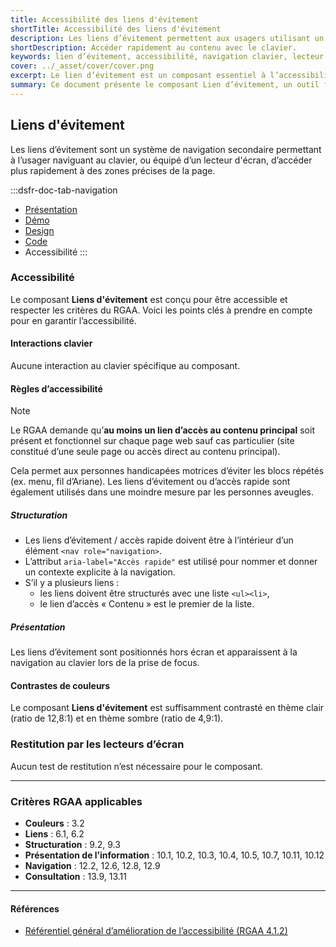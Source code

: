 ```yaml
---
title: Accessibilité des liens d'évitement
shortTitle: Accessibilité des liens d'évitement
description: Les liens d’évitement permettent aux usagers utilisant un clavier ou un lecteur d’écran d’accéder rapidement aux zones principales d’une page.
shortDescription: Accéder rapidement au contenu avec le clavier.
keywords: lien d’évitement, accessibilité, navigation clavier, lecteur d’écran, UX, interface, design system, contenu, header, composant
cover: ../_asset/cover/cover.png
excerpt: Le lien d’évitement est un composant essentiel à l’accessibilité. Il permet aux usagers de naviguer directement vers les zones clés d’une page, sans passer par tous les éléments précédents.
summary: Ce document présente le composant Lien d’évitement, un outil fondamental pour l’accessibilité numérique. Il explique pourquoi son intégration est obligatoire, comment l’utiliser correctement en début de page, et avec quels types de liens. Il précise également les règles d’affichage, de contenu et de quantité, pour en garantir l’efficacité. Ce guide s’adresse aux développeurs et designers soucieux d’offrir une navigation fluide aux usagers naviguant au clavier ou via un lecteur d’écran.
---
```


## Liens d'évitement

Les liens d’évitement sont un système de navigation secondaire permettant à l’usager naviguant au clavier, ou équipé d’un lecteur d'écran, d’accéder plus rapidement à des zones précises de la page.

:::dsfr-doc-tab-navigation
- [Présentation](../index.md)
- [Démo](../demo/index.md)
- [Design](../design/index.md)
- [Code](../code/index.md)
- Accessibilité
:::

### Accessibilité

Le composant **Liens d'évitement** est conçu pour être accessible et respecter les critères du RGAA. Voici les points clés à prendre en compte pour en garantir l’accessibilité.

#### Interactions clavier

Aucune interaction au clavier spécifique au composant.

#### Règles d’accessibilité

> [!NOTE]
> Le RGAA demande qu’**au moins un lien d’accès au contenu principal** soit présent et fonctionnel sur chaque page web sauf cas particulier (site constitué d’une seule page ou accès direct au contenu principal).
>
>Cela permet aux personnes handicapées motrices d’éviter les blocs répétés (ex. menu, fil d’Ariane). Les liens d’évitement ou d’accès rapide sont également utilisés dans une moindre mesure par les personnes aveugles.

##### Structuration

- Les liens d’évitement / accès rapide doivent être à l’intérieur d’un élément `<nav role="navigation>`.
- L’attribut `aria-label="Accès rapide"` est utilisé pour nommer et donner un contexte explicite à la navigation.
- S’il y a plusieurs liens&nbsp;:
  - les liens doivent être structurés avec une liste `<ul><li>`,
  - le lien d’accès «&nbsp;Contenu&nbsp;» est le premier de la liste.

##### Présentation

Les liens d’évitement sont positionnés hors écran et apparaissent à la navigation au clavier lors de la prise de focus.

#### Contrastes de couleurs
Le composant **Liens d'évitement** est suffisamment contrasté en thème clair (ratio de 12,8:1) et en thème sombre (ratio de 4,9:1).

### Restitution par les lecteurs d’écran

Aucun test de restitution n’est nécessaire pour le composant.

---

### Critères RGAA applicables
- **Couleurs** : 3.2
- **Liens** : 6.1, 6.2
- **Structuration** : 9.2, 9.3
- **Présentation de l’information** : 10.1, 10.2, 10.3, 10.4, 10.5, 10.7, 10.11, 10.12
- **Navigation** : 12.2, 12.6, 12.8, 12.9
- **Consultation** : 13.9, 13.11

---

#### Références

- [Référentiel général d’amélioration de l’accessibilité (RGAA 4.1.2)](https://accessibilite.numerique.gouv.fr/methode/criteres-et-tests/)